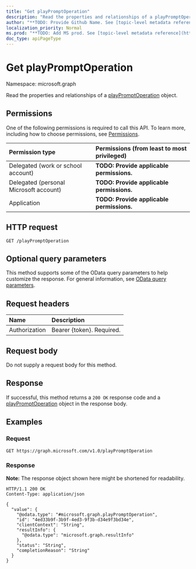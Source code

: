 ```yaml
---
title: "Get playPromptOperation"
description: "Read the properties and relationships of a playPromptOperation object."
author: "**TODO: Provide Github Name. See [topic-level metadata reference](https://msgo.azurewebsites.net/add/document/guidelines/metadata.html#topic-level-metadata)**"
localization_priority: Normal
ms.prod: "**TODO: Add MS prod. See [topic-level metadata reference](https://msgo.azurewebsites.net/add/document/guidelines/metadata.html#topic-level-metadata)**"
doc_type: apiPageType
---
```


# Get playPromptOperation
Namespace: microsoft.graph



Read the properties and relationships of a [playPromptOperation](../resources/playpromptoperation.md) object.

## Permissions
One of the following permissions is required to call this API. To learn more, including how to choose permissions, see [Permissions](/graph/permissions-reference).

|Permission type|Permissions (from least to most privileged)|
|:---|:---|
|Delegated (work or school account)|**TODO: Provide applicable permissions.**|
|Delegated (personal Microsoft account)|**TODO: Provide applicable permissions.**|
|Application|**TODO: Provide applicable permissions.**|

## HTTP request

<!-- {
  "blockType": "ignored"
}
-->
``` http
GET /playPromptOperation
```

## Optional query parameters
This method supports some of the OData query parameters to help customize the response. For general information, see [OData query parameters](/graph/query-parameters).

## Request headers
|Name|Description|
|:---|:---|
|Authorization|Bearer {token}. Required.|

## Request body
Do not supply a request body for this method.

## Response

If successful, this method returns a `200 OK` response code and a [playPromptOperation](../resources/playpromptoperation.md) object in the response body.

## Examples

### Request
<!-- {
  "blockType": "request",
  "name": "get_playpromptoperation"
}
-->
``` http
GET https://graph.microsoft.com/v1.0/playPromptOperation
```


### Response
**Note:** The response object shown here might be shortened for readability.
<!-- {
  "blockType": "response",
  "truncated": true,
  "@odata.type": "microsoft.graph.playPromptOperation"
}
-->
``` http
HTTP/1.1 200 OK
Content-Type: application/json

{
  "value": {
    "@odata.type": "#microsoft.graph.playPromptOperation",
    "id": "4ed33b9f-3b9f-4ed3-9f3b-d34e9f3bd34e",
    "clientContext": "String",
    "resultInfo": {
      "@odata.type": "microsoft.graph.resultInfo"
    },
    "status": "String",
    "completionReason": "String"
  }
}
```


